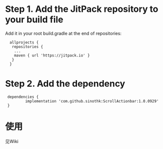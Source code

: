 # Step 1. Add the JitPack repository to your build file

   Add it in your root build.gradle at the end of repositories:

      allprojects {
       repositories {
        ...
        maven { url 'https://jitpack.io' }
       }
      }
   
# Step 2. Add the dependency

     dependencies {
             implementation 'com.github.sinothk:ScrollActionbar:1.0.0929'
     }

# 使用
  见Wiki
